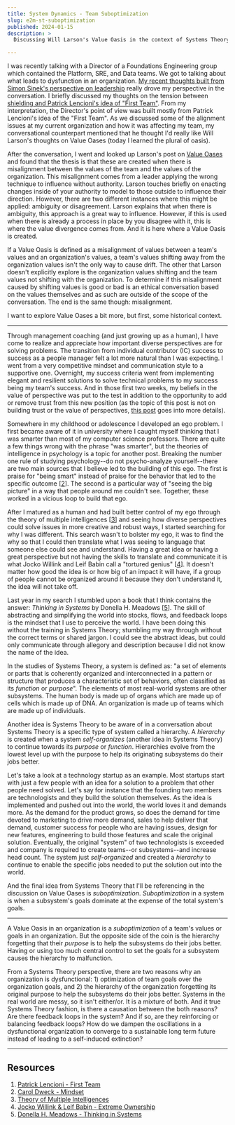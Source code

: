 ```yaml
---
title: System Dynamics - Team Suboptimization
slug: e2m-st-suboptimization
published: 2024-01-15
description: >
  Discussing Will Larson's Value Oasis in the context of Systems Theory

---
```


I was recently talking with a Director of a Foundations Engineering group which contained the Platform, SRE, and Data
teams. We got to talking about what leads to dysfunction in an organization. [My recent thoughts built from Simon Sinek's
perspective on leadership](./e2m-management-and-leadership) really drove my perspective in the conversation. I
briefly discussed my thoughts on the tension between 
[shielding and Patrick Lencioni's idea of "First Team"](./e2m-shield-vs-first-team). From my interpretation, the
Director's point of view was built mostly from Patrick Lencioni's idea of the "First Team". As we discussed some of the
alignment issues at my current organization and how it was affecting my team, my conversational counterpart mentioned
that he thought I'd really like Will Larson's thoughts on Value Oases (today I learned the plural of oasis). 

After the conversation, I went and looked up Larson's post on [Value Oases](https://lethain.com/values-oasis/) and found
that the thesis is that these are created when there is misalignment between the values of the team and the values of
the organization. This misalignment comes from a leader applying the wrong technique to influence without authority.
Larson touches briefly on enacting changes inside of your authority to model to those outside to influence their
direction. However, there are two different instances where this might be applied: ambiguity or disagreement. Larson
explains that when there is ambiguity, this approach is a great way to influence. However, if this is used when there is
already a process in place by you disagree with it, this is where the value divergence comes from. And it is here where
a Value Oasis is created.


If a Value Oasis is defined as a misalignment of values between a team's values and an organization's values, a team's
values shifting away from the organization values isn't the only way to cause drift. The other that Larson doesn't
explicitly explore is the organization values shifting and the team values not shifting with the organization. To
determine if this misalignment caused by shifting values is good or bad is an ethical conversation based on the values
themselves and as such are outside of the scope of the conversation. The end is the same though: misalignment.

I want to explore Value Oases a bit more, but first, some historical context.

---

Through management coaching (and just growing up as a human), I have come to realize and appreciate how important
diverse perspectives are for solving problems. The transition from individual contributor (IC) success to success as a
people manager felt a lot more natural than I was expecting. I went from a very competitive mindset and communication
style to a supportive one. Overnight, my success criteria went from implementing elegant and resilient solutions to
solve technical problems to my success being my team's success. And in those first two weeks, my beliefs in the value of
perspective was put to the test in addition to the opportunity to add or remove trust from this new position (as the
topic of this post is not on building trust or the value of perspectives, [this post](./e2m-marbles)
goes into more details).

Somewhere in my childhood or adolescence I developed an ego problem. I first became aware of it in university where I
caught myself thinking that I was smarter than most of my computer science professors. There are quite a few things
wrong with the phrase "was smarter", but the theories of intelligence in psychology is a topic for another post.
Breaking the number one rule of studying psychology--do not psycho-analyze yourself--there are two main sources that I
believe led to the building of this ego. The first is praise for "being smart" instead of praise for the behavior that
led to the specific outcome [[2](https://www.penguinrandomhouse.com/books/44330/mindset-by-carol-s-dweck-phd/)]. The
second is a particular way of "seeing the big picture" in a way that people around me couldn't see. Together, these
worked in a vicious loop to build that ego. 

After I matured as a human and had built better control of my ego through the theory of multiple intelligences
[[3](https://en.wikipedia.org/wiki/Theory_of_multiple_intelligences)] and seeing how diverse perspectives could solve
issues in more creative and robust ways, I started searching for why I was different. This search wasn't to bolster my
ego, it was to find the why so that I could then translate what I was seeing to language that someone else could see and
understand. Having a great idea or having a great perspective but not having the skills to translate and communicate it
is what Jocko Willink and Leif Babin call a "tortured genius" [[4](https://echelonfront.com/books/extreme-ownership/)]. It
doesn't matter how good the idea is or how big of an impact it will have, if a group of people cannot be organized
around it because they don't understand it, the idea will not take off.

Last year in my search I stumbled upon a book that I think contains the answer: _Thinking in Systems_ by Donella H.
Meadows [[5](https://www.chelseagreen.com/product/thinking-in-systems/)]. The skill of abstracting and simplifying the
world into stocks, flows, and feedback loops is the mindset that I use to perceive the world. I have been doing this
without the training in Systems Theory; stumbling my way through without the correct terms or shared jargon. I could see
the abstract ideas, but could only communicate through allegory and description because I did not know the name of the
idea.

In the studies of Systems Theory, a system is defined as: "a set of elements or parts that is coherently organized and
interconnected in a pattern or structure that produces a characteristic set of behaviors, often classified as its
_function_ or _purpose_". The elements of most real-world systems are other subsystems. The human body is made up of
organs which are made up of cells which is made up of DNA. An organization is made up of teams which are made up of
individuals. 

Another idea is Systems Theory to be aware of in a conversation about Systems Theory is a specific type of system called
a hierarchy. A _hierarchy_ is created when a system _self-organizes_ (another idea in Systems Theory) to continue
towards its _purpose_ or _function_. Hierarchies evolve from the lowest level up with the purpose to help its
originating subsystems do their jobs better.

Let's take a look at a technology startup as an example. Most startups start with just a few people with an idea for a
solution to a problem that other people need solved. Let's say for instance that the founding two members are
technologists and they build the solution themselves. As the idea is implemented and pushed out into the world, the
world loves it and demands more. As the demand for the product grows, so does the demand for time devoted to marketing
to drive more demand, sales to help deliver that demand, customer success for people who are having issues, design for
new features, engineering to build those features and scale the original solution. Eventually, the original "system" of
two technologists is exceeded and company is required to create teams--or subsystems--and increase head count. The
system just _self-organized_ and created a _hierarchy_ to continue to enable the specific jobs needed to put the
solution out into the world.

And the final idea from Systems Theory that I'll be referencing in the discussion on Value Oases is _suboptimization_.
_Suboptimization_ in a system is when a subsystem's goals dominate at the expense of the total system's goals.

---

A Value Oasis in an organization is a _suboptimization_ of a team's values or goals in an organization. But the opposite
side of the coin is the hierarchy forgetting that their _purpose_ is to help the subsystems do their jobs better. 
Having or using too much central control to set the goals for a subsystem causes the hierarchy to malfunction. 

From a Systems Theory perspective, there are two reasons why an organization is dysfunctional: 1) optimization of team
goals over the organization goals, and 2) the hierarchy of the organization forgetting its original purpose to help the
subsystems do their jobs better. Systems in the real world are messy, so it isn't either/or. It is a mixture of both.
And it true Systems Theory fashion, is there a causation between the both reasons? Are there feedback loops in the
system? And if so, are they reinforcing or balancing feedback loops? How do we dampen the oscillations in a
dysfunctional organization to converge to a sustainable long term future instead of leading to a self-induced
extinction?

---

## Resources

1. [Patrick Lencioni - First Team](https://www.youtube.com/watch?v=BjE_mPoZPSg)
2. [Carol Dweck - Mindset](https://www.penguinrandomhouse.com/books/44330/mindset-by-carol-s-dweck-phd/)
3. [Theory of Multiple Intelligences](https://en.wikipedia.org/wiki/Theory_of_multiple_intelligences)
4. [Jocko Willink & Leif Babin - Extreme Ownership](https://echelonfront.com/books/extreme-ownership/)
5. [Donella H. Meadows - Thinking in Systems](https://www.chelseagreen.com/product/thinking-in-systems/)
